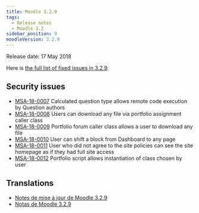 ```yaml
---
title: Moodle 3.2.9
tags:
  - Release notes
  - Moodle 3.2
sidebar_position: 9
moodleVersion: 3.2.9
---
```


Release date: 17 May 2018

Here is [the full list of fixed issues in 3.2.9](https://tracker.moodle.org/secure/IssueNavigator!executeAdvanced.jspa?jqlQuery=project+%3D+mdl+AND+resolution+%3D+fixed+AND+fixVersion+in+%28%223.2.9%22%29+ORDER+BY+priority+DESC&runQuery=true&clear=true).

## Security issues

- [MSA-18-0007](https://moodle.org/mod/forum/discuss.php?d=371199) Calculated question type allows remote code execution by Question authors
- [MSA-18-0008](https://moodle.org/mod/forum/discuss.php?d=371200) Users can download any file via portfolio assignment caller class
- [MSA-18-0009](https://moodle.org/mod/forum/discuss.php?d=371201) Portfolio forum caller class allows a user to download any file
- [MSA-18-0010](https://moodle.org/mod/forum/discuss.php?d=371202) User can shift a block from Dashboard to any page
- [MSA-18-0011](https://moodle.org/mod/forum/discuss.php?d=371203) User who did not agree to the site policies can see the site homepage as if they had full site access
- [MSA-18-0012](https://moodle.org/mod/forum/discuss.php?d=371204) Portfolio script allows instantiation of class chosen by user

## Translations

- [Notes de mise à jour de Moodle 3.2.9](https://docs.moodle.org/fr/Notes_de_mise_à_jour_de_Moodle_3.2.9)
- [Notas de Moodle 3.2.9](https://docs.moodle.org/es/Notas_de_Moodle_3.2.9)

